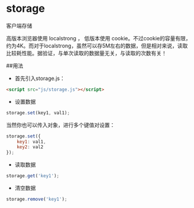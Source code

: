# storage
客户端存储

高版本浏览器使用 localstrong ， 低版本使用 cookie。不过cookie的容量有限，约为4K。而对于localstrong，虽然可以存5M左右的数据，但是相对来说，读取比较耗性能。据验证，与单次读取的数据量无关，与读取的次数有关！

##用法

- 首先引入storage.js：

```html
<script src="js/storage.js"></script>
```

- 设置数据

```javascript
storage.set(key1, val1);
```

当然你也可以传入对象，进行多个键值对设置：

```javascript
storage.set({
	key1: val1,
	key2: val2
});
```

- 读取数据

```javascript
storage.get('key1');
```

- 清空数据

```javascript
storage.remove('key1');
```
